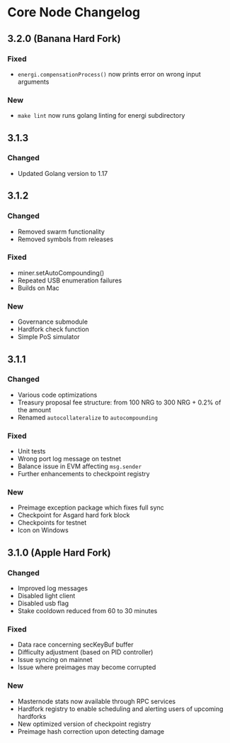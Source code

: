 # Core Node Changelog

## 3.2.0 (Banana Hard Fork)

### Fixed
- `energi.compensationProcess()` now prints error on wrong input arguments

### New
- `make lint` now runs golang linting for energi subdirectory

## 3.1.3

### Changed
- Updated Golang version to 1.17

## 3.1.2

### Changed
- Removed swarm functionality
- Removed symbols from releases

### Fixed
- miner.setAutoCompounding()
- Repeated USB enumeration failures
- Builds on Mac

### New
- Governance submodule
- Hardfork check function
- Simple PoS simulator

## 3.1.1

### Changed
- Various code optimizations
- Treasury proposal fee structure: from 100 NRG to 300 NRG + 0.2% of the amount
- Renamed `autocollateralize` to `autocompounding`

### Fixed
- Unit tests
- Wrong port log message on testnet
- Balance issue in EVM affecting `msg.sender`
- Further enhancements to checkpoint registry

### New
- Preimage exception package which fixes full sync
- Checkpoint for Asgard hard fork block
- Checkpoints for testnet
- Icon on Windows

## 3.1.0 (Apple Hard Fork)

### Changed
- Improved log messages
- Disabled light client
- Disabled usb flag
- Stake cooldown reduced from 60 to 30 minutes

### Fixed
- Data race concerning secKeyBuf buffer
- Difficulty adjustment (based on PID controller)
- Issue syncing on mainnet
- Issue where preimages may become corrupted

### New
- Masternode stats now available through RPC services
- Hardfork registry to enable scheduling and alerting users of upcoming hardforks
- New optimized version of checkpoint registry
- Preimage hash correction upon detecting damage
